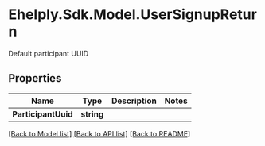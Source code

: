 # Ehelply.Sdk.Model.UserSignupReturn
Default participant UUID

## Properties

Name | Type | Description | Notes
------------ | ------------- | ------------- | -------------
**ParticipantUuid** | **string** |  | 

[[Back to Model list]](../README.md#documentation-for-models) [[Back to API list]](../README.md#documentation-for-api-endpoints) [[Back to README]](../README.md)

